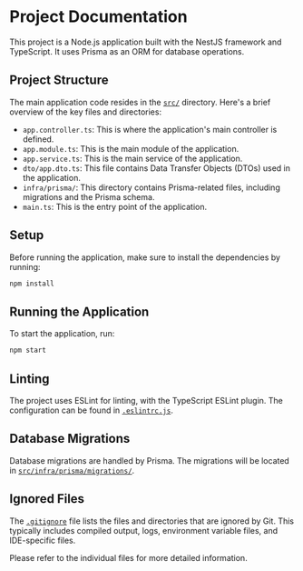 # Project Documentation

This project is a Node.js application built with the NestJS framework and TypeScript. It uses Prisma as an ORM for database operations.

## Project Structure

The main application code resides in the [`src/`](command:_github.copilot.openRelativePath?%5B%7B%22scheme%22%3A%22file%22%2C%22authority%22%3A%22%22%2C%22path%22%3A%22%2Fmnt%2Fsda1%2Fprojs%2Fdata-neuron-backend%2Fsrc%2F%22%2C%22query%22%3A%22%22%2C%22fragment%22%3A%22%22%7D%5D '/mnt/sda1/projs/data-neuron-backend/src/') directory. Here's a brief overview of the key files and directories:

- `app.controller.ts`: This is where the application's main controller is defined.
- `app.module.ts`: This is the main module of the application.
- `app.service.ts`: This is the main service of the application.
- `dto/app.dto.ts`: This file contains Data Transfer Objects (DTOs) used in the application.
- `infra/prisma/`: This directory contains Prisma-related files, including migrations and the Prisma schema.
- `main.ts`: This is the entry point of the application.

## Setup

Before running the application, make sure to install the dependencies by running:

```sh
npm install
```

## Running the Application

To start the application, run:

```sh
npm start
```

## Linting

The project uses ESLint for linting, with the TypeScript ESLint plugin. The configuration can be found in [`.eslintrc.js`](command:_github.copilot.openSymbolInFile?%5B%22.eslintrc.js%22%2C%22.eslintrc.js%22%5D '.eslintrc.js').

## Database Migrations

Database migrations are handled by Prisma. The migrations will be located in [`src/infra/prisma/migrations/`](command:_github.copilot.openRelativePath?%5B%7B%22scheme%22%3A%22file%22%2C%22authority%22%3A%22%22%2C%22path%22%3A%22%2Fmnt%2Fsda1%2Fprojs%2Fdata-neuron-backend%2Fsrc%2Finfra%2Fprisma%2Fmigrations%2F%22%2C%22query%22%3A%22%22%2C%22fragment%22%3A%22%22%7D%5D '/mnt/sda1/projs/data-neuron-backend/src/infra/prisma/migrations/').

## Ignored Files

The [`.gitignore`](.gitignore) file lists the files and directories that are ignored by Git. This typically includes compiled output, logs, environment variable files, and IDE-specific files.

Please refer to the individual files for more detailed information.
